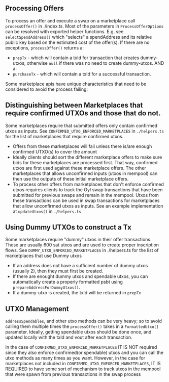 ##  Processing Offers
To process an offer and execute a swap on a marketplace call `processOffer()` in ./index.ts. Most of the parameters in `ProcessOfferOptions` can be resolved with exported helper functions. E.g. see `selectSpendAddress()` which "selects" a spendAddress and its relative public key based on the estimated cost of the offer(s). If there are no exceptions, `processOffer()` returns a:
-  `prepTx` - which will contain a txId for transaction that creates dummy-utxos; otherwise `null` if there was no need to create dummy-utxos.  AND a:
- `purchaseTx` - which will contain a txId for a successful transaction.


Some marketplace apis have unique characteristics that need to be considered to avoid the process failing:

## Distinguishing between Marketplaces that require confirmed UTXOs and those that do not.

Some marketplaces require that submitted offers only contain confirmed utxos as inputs. See `CONFIRMED_UTXO_ENFORCED_MARKETPLACES` in `./helpers.ts` for the list of marketplaces that require confirmed utxos.
- Offers from these marketplaces will fail unless there is/are enough confirmed UTXO(s) to cover the amount
- Ideally clients should sort the different marketplace offers to make sure bids for these marketplaces are processed first. That way, confirmed utxos are first used against these marketplace offers. The other marketplaces that allows unconfirmed inputs (utxos in mempool) can then use the outputs of these initial marketplace offers.
- To process other offers from marketplaces that don't enforce confirmed utxos requires clients to track the Oyl swap transactions that have been submitted for previous swaps and remain in the mempool. Utxos from these transactions can be used in swap transactions for marketplaces that allow unconfirmed utxos as inputs. See an example implementation at `updateUtxos()` in `./helpers.ts`

## Using Dummy UTXOs to construct a Tx

Some marketplaces require "dummy" utxos in their offer transactions. These are usually 600 sat utxos and are used to create proper inscription flows. See `DUMMY_UTXO_ENFORCED_MARKETPLACES` in ./helpers.ts for the list of marketplaces that use Dummy utxos

  - If an address does not have a sufficient number of dummy utxos (usually 2), then they must first be created.
  - If there are enought dummy utxos and spendable utxos, you can automatically create a properly formatted psbt using `prepareAddressForDummyUtxos()`.
  - If a dummy-utxo is created, the txId will be returned in `prepTx`

## UTXO Management
 `addressSpendables`, and other utxo methods can be very heavy; so to avoid calling them multiple times the `processOffer()` takes in a `FormattedUtxo[]` parameter. Ideally, getting spendable utxos should be done once, and updated locally with the txId and vout after each transaction. 
 
 In the case of `CONFIRMED_UTXO_ENFORCED_MARKETPLACES` IT IS NOT required since they also enforce confirmed(or spendable) utxos and you can call the utxo methods as many times as you want. However, in the case for marketplaces not included in `CONFIRMED_UTXO_ENFORCED_MARKETPLACES`, IT IS REQUIRED to have some sort of mechanism to track  utxos in the mempool that were spawn from previous transactions in the swap process

